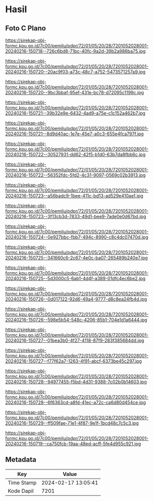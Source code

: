 # Hasil

## Foto C Plano

https://sirekap-obj-formc.kpu.go.id/7c00/pemilu/pdpr/72/01/05/20/28/7201052028001-20240216-150718--726c6bd8-71bc-40fc-9a2d-39b2a986ba75.jpg

https://sirekap-obj-formc.kpu.go.id/7c00/pemilu/pdpr/72/01/05/20/28/7201052028001-20240216-150720--20ac9f03-a73c-48c7-a752-5473571257a9.jpg

https://sirekap-obj-formc.kpu.go.id/7c00/pemilu/pdpr/72/01/05/20/28/7201052028001-20240216-150720--9bc3bbaf-95ef-431e-bc78-d72095c1199c.jpg

https://sirekap-obj-formc.kpu.go.id/7c00/pemilu/pdpr/72/01/05/20/28/7201052028001-20240216-150721--39b32e9e-6432-4ad9-a75e-c1c152a462b7.jpg

https://sirekap-obj-formc.kpu.go.id/7c00/pemilu/pdpr/72/01/05/20/28/7201052028001-20240216-150721--8d9d40ac-1e7e-45e7-a0c3-655e4fca797f.jpg

https://sirekap-obj-formc.kpu.go.id/7c00/pemilu/pdpr/72/01/05/20/28/7201052028001-20240216-150722--30527931-dd62-42f5-b1d0-63b7da8fbb6c.jpg

https://sirekap-obj-formc.kpu.go.id/7c00/pemilu/pdpr/72/01/05/20/28/7201052028001-20240216-150722--56352fdc-5fd2-4c31-9097-0569c02b3913.jpg

https://sirekap-obj-formc.kpu.go.id/7c00/pemilu/pdpr/72/01/05/20/28/7201052028001-20240216-150723--a56badc9-1bee-411c-bd13-ad529e410ae1.jpg

https://sirekap-obj-formc.kpu.go.id/7c00/pemilu/pdpr/72/01/05/20/28/7201052028001-20240216-150723--3f13cb3d-7833-49d1-bee9-7ade0e0d67bd.jpg

https://sirekap-obj-formc.kpu.go.id/7c00/pemilu/pdpr/72/01/05/20/28/7201052028001-20240216-150724--0e927bbc-fbb7-494c-8990-c8c4dc07470d.jpg

https://sirekap-obj-formc.kpu.go.id/7c00/pemilu/pdpr/72/01/05/20/28/7201052028001-20240216-150725--341660c6-2c67-4e0c-ba07-265489b240e7.jpg

https://sirekap-obj-formc.kpu.go.id/7c00/pemilu/pdpr/72/01/05/20/28/7201052028001-20240216-150725--5d3000c5-6ab1-4d4f-a389-01dfc4ec6be2.jpg

https://sirekap-obj-formc.kpu.go.id/7c00/pemilu/pdpr/72/01/05/20/28/7201052028001-20240216-150726--0d017122-92d6-49a4-9777-d8c8ea24fb4d.jpg

https://sirekap-obj-formc.kpu.go.id/7c00/pemilu/pdpr/72/01/05/20/28/7201052028001-20240216-150726--598e5b54-548c-4206-85b1-704e1d1a6444.jpg

https://sirekap-obj-formc.kpu.go.id/7c00/pemilu/pdpr/72/01/05/20/28/7201052028001-20240216-150727--01bea3b0-4f27-4118-87f9-283f385684dd.jpg

https://sirekap-obj-formc.kpu.go.id/7c00/pemilu/pdpr/72/01/05/20/28/7201052028001-20240216-150727--f77f62a7-1263-4f91-abcf-6373be45c297.jpg

https://sirekap-obj-formc.kpu.go.id/7c00/pemilu/pdpr/72/01/05/20/28/7201052028001-20240216-150728--94977455-f5bd-4d31-9388-7c02b0b14603.jpg

https://sirekap-obj-formc.kpu.go.id/7c00/pemilu/pdpr/72/01/05/20/28/7201052028001-20240216-150728--6f6363cd-a8fd-41ec-a72c-ca6d80d454ce.jpg

https://sirekap-obj-formc.kpu.go.id/7c00/pemilu/pdpr/72/01/05/20/28/7201052028001-20240216-150729--ff509fae-71e1-4f87-9e1f-1bcd48c7c5c3.jpg

https://sirekap-obj-formc.kpu.go.id/7c00/pemilu/pdpr/72/01/05/20/28/7201052028001-20240216-150719--ca750fcb-19aa-48ed-acff-5fe4d955c921.jpg


## Metadata

| Key        | Value               |
| ---------- | ------------------- |
| Time Stamp | 2024-02-17 13:05:41 |
| Kode Dapil | 7201                |



